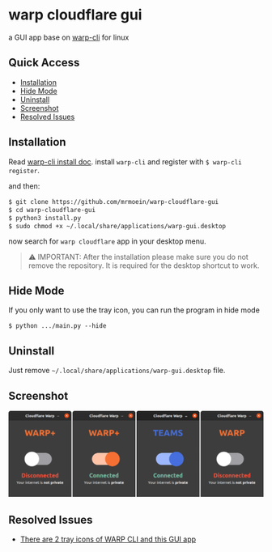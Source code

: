 # warp cloudflare gui

a GUI app base on [warp-cli](https://developers.cloudflare.com/warp-client/get-started/linux) for linux

## Quick Access

- [Installation](#installation)
- [Hide Mode](#hide-mode)
- [Uninstall](#uninstall)
- [Screenshot](#screenshot)
- [Resolved Issues](#resolved-issues)

## Installation

Read [warp-cli install doc](https://developers.cloudflare.com/warp-client/get-started/linux). install `warp-cli` and
register with `$ warp-cli register`.

and then:

    $ git clone https://github.com/mrmoein/warp-cloudflare-gui
    $ cd warp-cloudflare-gui
    $ python3 install.py
    $ sudo chmod +x ~/.local/share/applications/warp-gui.desktop

now search for `warp cloudflare` app in your desktop menu.

> ⚠️ IMPORTANT: After the installation please make sure you do not remove the repository. It is required for the desktop shortcut to work.

## Hide Mode
If you only want to use the tray icon, you can run the program in hide mode
    
    $ python .../main.py --hide

## Uninstall

Just remove `~/.local/share/applications/warp-gui.desktop` file.

## Screenshot

![warp cloudflare gui](icons/Screenshot.png)

## Resolved Issues
- [There are 2 tray icons of WARP CLI and this GUI app](https://github.com/mrmoein/warp-cloudflare-gui/issues/11)
